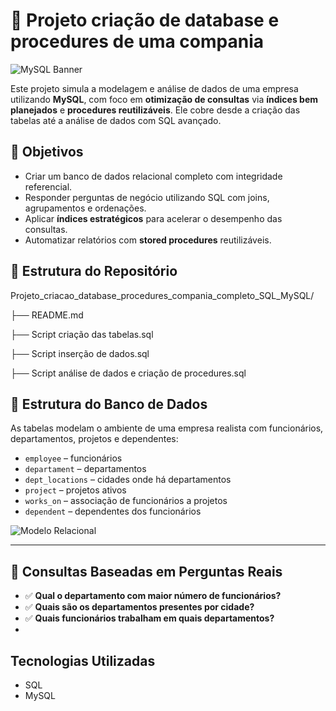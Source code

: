 # 🏢 Projeto criação de database e procedures de uma compania

![MySQL Banner](https://raw.githubusercontent.com/MatheusMataBIO/Projeto_criacao_database_procedures_compania_completo_SQL_MySQL/main/assets/sql-header.png)

Este projeto simula a modelagem e análise de dados de uma empresa utilizando **MySQL**, com foco em **otimização de consultas** via **índices bem planejados** e **procedures reutilizáveis**. Ele cobre desde a criação das tabelas até a análise de dados com SQL avançado.

## 🎯 Objetivos

- Criar um banco de dados relacional completo com integridade referencial.
- Responder perguntas de negócio utilizando SQL com joins, agrupamentos e ordenações.
- Aplicar **índices estratégicos** para acelerar o desempenho das consultas.
- Automatizar relatórios com **stored procedures** reutilizáveis.

## 📁 Estrutura do Repositório

Projeto_criacao_database_procedures_compania_completo_SQL_MySQL/

├── README.md

├── Script criação das tabelas.sql

├── Script inserção de dados.sql

├── Script análise de dados e criação de procedures.sql

## 🧱 Estrutura do Banco de Dados

As tabelas modelam o ambiente de uma empresa realista com funcionários, departamentos, projetos e dependentes:

- `employee` – funcionários  
- `departament` – departamentos  
- `dept_locations` – cidades onde há departamentos  
- `project` – projetos ativos  
- `works_on` – associação de funcionários a projetos  
- `dependent` – dependentes dos funcionários

![Modelo Relacional](https://raw.githubusercontent.com/MatheusMataBIO/Projeto_criacao_database_procedures_compania_completo_SQL_MySQL/main/assets/er-company.png)

---

## 🧠 Consultas Baseadas em Perguntas Reais

- ✅ **Qual o departamento com maior número de funcionários?**
- ✅ **Quais são os departamentos presentes por cidade?**
- ✅ **Quais funcionários trabalham em quais departamentos?**
-

## Tecnologias Utilizadas

- SQL
- MySQL 
